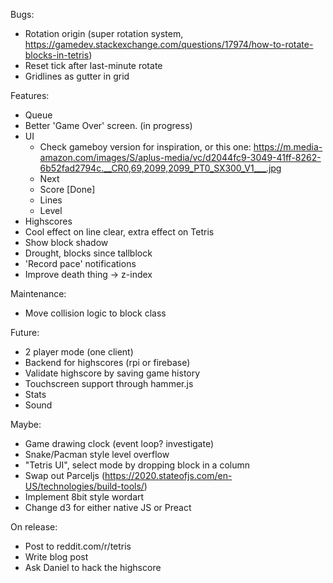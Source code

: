 Bugs:
- Rotation origin (super rotation system, https://gamedev.stackexchange.com/questions/17974/how-to-rotate-blocks-in-tetris)
- Reset tick after last-minute rotate
- Gridlines as gutter in grid

Features:
- Queue
- Better 'Game Over' screen. (in progress)
- UI 
  - Check gameboy version for inspiration, or this one: https://m.media-amazon.com/images/S/aplus-media/vc/d2044fc9-3049-41ff-8262-6b52fad2794c.__CR0,69,2099,2099_PT0_SX300_V1___.jpg
  - Next
  - Score [Done]
  - Lines
  - Level
- Highscores
- Cool effect on line clear, extra effect on Tetris
- Show block shadow
- Drought, blocks since tallblock
- 'Record pace' notifications
- Improve death thing -> z-index

Maintenance:
- Move collision logic to block class

Future:
- 2 player mode (one client)
- Backend for highscores (rpi or firebase)
- Validate highscore by saving game history
- Touchscreen support through hammer.js
- Stats
- Sound

Maybe:
- Game drawing clock (event loop? investigate)
- Snake/Pacman style level overflow
- "Tetris UI", select mode by dropping block in a column
- Swap out Parceljs (https://2020.stateofjs.com/en-US/technologies/build-tools/)
- Implement 8bit style wordart
- Change d3 for either native JS or Preact

On release:
- Post to reddit.com/r/tetris
- Write blog post
- Ask Daniel to hack the highscore